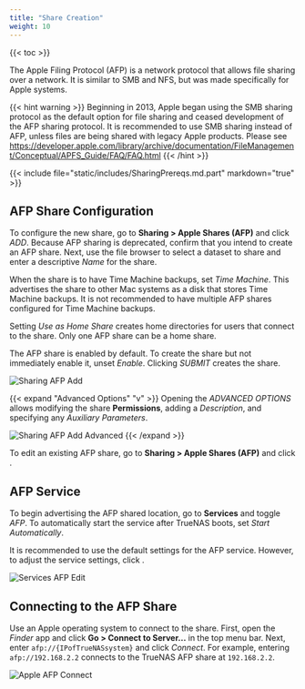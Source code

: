 ```yaml
---
title: "Share Creation"
weight: 10
---
```


{{< toc >}}

The Apple Filing Protocol (AFP) is a network protocol that allows file sharing over a network.
It is similar to SMB and NFS, but was made specifically for Apple systems.

{{< hint warning >}}
Beginning in 2013, Apple began using the SMB sharing protocol as the default option for file sharing and ceased development of the AFP sharing protocol. It is recommended to use SMB sharing instead of AFP, unless files are being shared with legacy Apple products. Please see https://developer.apple.com/library/archive/documentation/FileManagement/Conceptual/APFS_Guide/FAQ/FAQ.html
{{< /hint >}}

{{< include file="static/includes/SharingPrereqs.md.part" markdown="true" >}}

## AFP Share Configuration

To configure the new share, go to **Sharing > Apple Shares (AFP)** and click *ADD*.
Because AFP sharing is deprecated, confirm that you intend to create an AFP share.
Next, use the file browser to select a dataset to share and enter a descriptive *Name* for the share.

When the share is to have Time Machine backups, set *Time Machine*.
This advertises the share to other Mac systems as a disk that stores Time Machine backups.
It is not recommended to have multiple AFP shares configured for Time Machine backups.

Setting *Use as Home Share* creates home directories for users that connect to the share.
Only one AFP share can be a home share.

The AFP share is enabled by default.
To create the share but not immediately enable it, unset *Enable*.
Clicking *SUBMIT* creates the share.

![Sharing AFP Add](/images/CORE/12.0/SharingAFPAdd.png "Sharing AFP Add")

{{< expand "Advanced Options" "v" >}}
Opening the *ADVANCED OPTIONS* allows modifying the share **Permissions**, adding a *Description*, and specifying any *Auxiliary Parameters*.

![Sharing AFP Add Advanced](/images/CORE/12.0/SharingAFPAddAdvanced.png "Sharing AFP Add Advanced")
{{< /expand >}}

To edit an existing AFP share, go to **Sharing > Apple Shares (AFP)** and click <i class="fa fa-ellipsis-v" aria-hidden="true" title="Options"></i>.

## AFP Service

To begin advertising the AFP shared location, go to **Services** and toggle *AFP*.
To automatically start the service after TrueNAS boots, set *Start Automatically*.

It is recommended to use the default settings for the AFP service.
However, to adjust the service settings, click <i class="fa fa-pencil" aria-hidden="true" title="Configure"></i>.

![Services AFP Edit](/images/CORE/12.0/ServicesAFPEdit.png "Services AFP Edit")

## Connecting to the AFP Share

Use an Apple operating system to connect to the share.
First, open the *Finder* app and click **Go > Connect to Server...** in the top menu bar.
Next, enter `afp://{IPofTrueNASsystem}` and click *Connect*.
For example, entering `afp://192.168.2.2` connects to the TrueNAS AFP share at `192.168.2.2`.

![Apple AFP Connect](/images/CORE/AppleAFPConnect.png "Apple AFP Connect")
